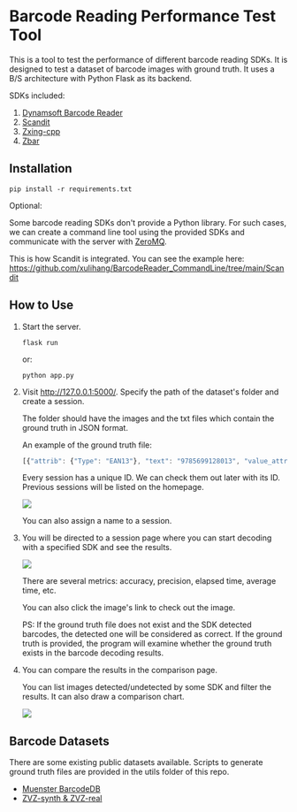 # Barcode Reading Performance Test Tool

This is a tool to test the performance of different barcode reading SDKs. It is designed to test a dataset of barcode images with ground truth. It uses a B/S architecture with Python Flask as its backend.

SDKs included:

1. [Dynamsoft Barcode Reader](https://www.dynamsoft.com/barcode-reader/overview/)
2. [Scandit](https://docs.scandit.com/stable/windows/html/2aca5da4-6f94-43a0-9817-5f413d16f100.htm)
3. [Zxing-cpp](https://github.com/nu-book/zxing-cpp)
4. [Zbar](https://github.com/NaturalHistoryMuseum/pyzbar/)

## Installation

```
pip install -r requirements.txt
```

Optional: 

Some barcode reading SDKs don't provide a Python library. For such cases, we can create a command line tool using the provided SDKs and communicate with the server with [ZeroMQ](https://zeromq.org/).

This is how Scandit is integrated. You can see the example here: <https://github.com/xulihang/BarcodeReader_CommandLine/tree/main/Scandit>

## How to Use

1. Start the server.

    ```
    flask run
    ```

    or:

    ```
    python app.py
    ```

2. Visit <http://127.0.0.1:5000/>. Specify the path of the dataset's folder and create a session.

   The folder should have the images and the txt files which contain the ground truth in JSON format.
   
   An example of the ground truth file:
   
   ```js
   [{"attrib": {"Type": "EAN13"}, "text": "9785699128013", "value_attrib": {}}]
   ```
   
   Every session has a unique ID. We can check them out later with its ID. Previous sessions will be listed on the homepage.
   
   ![](https://raw.githubusercontent.com/xulihang/Barcode-Reading-Performance-Test/main/imgs/homepage.jpg)
   
   You can also assign a name to a session.

3. You will be directed to a session page where you can start decoding with a specified SDK and see the results.

    ![](https://raw.githubusercontent.com/xulihang/Barcode-Reading-Performance-Test/main/imgs/sessionpage.jpg)
    
    There are several metrics: accuracy, precision, elapsed time, average time, etc.
    
    You can also click the image's link to check out the image.
    
    PS: If the ground truth file does not exist and the SDK detected barcodes, the detected one will be considered as correct. If the ground truth is provided, the program will examine whether the ground truth exists in the barcode decoding results.


4. You can compare the results in the comparison page.

   You can list images detected/undetected by some SDK and filter the results. It can also draw a comparison chart.
   
   ![](https://raw.githubusercontent.com/xulihang/Barcode-Reading-Performance-Test/main/imgs/comparisonpage.jpg)
   
   
## Barcode Datasets

There are some existing public datasets available. Scripts to generate ground truth files are provided in the utils folder of this repo.

* [Muenster BarcodeDB](https://www.uni-muenster.de/PRIA/en/forschung/index.shtml)
* [ZVZ-synth & ZVZ-real](https://github.com/abbyy/barcode_detection_benchmark)


